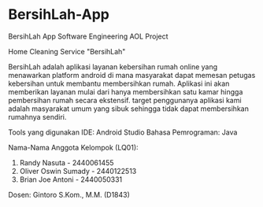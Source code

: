# BersihLah-App
BersihLah App Software Engineering AOL Project

Home Cleaning Service "BersihLah"

BersihLah adalah aplikasi layanan kebersihan rumah online yang menawarkan platform android di mana masyarakat dapat memesan petugas kebersihan untuk membantu membersihkan rumah. Aplikasi ini akan memberikan layanan mulai dari hanya membersihkan satu kamar hingga pembersihan rumah secara ekstensif. target penggunanya aplikasi kami adalah masyarakat umum yang sibuk sehingga tidak dapat membersihkan rumahnya sendiri.

Tools yang digunakan
IDE: Android Studio
Bahasa Pemrograman: Java

Nama-Nama Anggota Kelompok (LQ01):
1. Randy Nasuta - 2440061455
2. Oliver Oswin Sumady - 2440122513
3. Brian Joe Antoni - 2440050331

Dosen: Gintoro S.Kom., M.M. (D1843)
